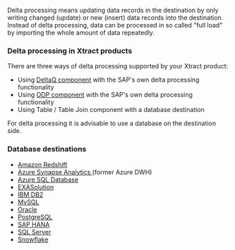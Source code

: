 Delta processing means updating data records in the destination by only writing changed (update) or new (insert) data records into the destination. 
Instead of delta processing, data can be processed in so called "full load" by importing the whole amount of data repeatedly.


### Delta processing in Xtract products

There are three ways of delta processing supported by your Xtract product:
- Using [DeltaQ component](../datasource-deltaq/extraction-define) with the SAP's own delta processing functionality 
- Using [ODP component](../odp/odp-settings#update-mode) with the SAP's own delta processing functionality
- Using Table / Table Join component with a database destination <br>

For delta processing it is advisable to use a database on the destination side.


### Database destinations
- [Amazon Redshift](../xu-destinations/amzon-redshift/merging-data) 
- [Azure Synapse Analytics ](../xu-destinations/azure-dwh/merging-data) (former Azure DWH)
- [Azure SQL Database](../xu-destinations/microsoft-sql-server/merging-data) 
- [EXASolution](../xu-destinations/exasol/merging-data) 
- [IBM DB2](../xu-destinations/ibm-db2/merging-data) 
- [MySQL](../xu-destinations/mysql/merging-data) 
- [Oracle](../xu-destinations/oracle/merging-data) 
- [PostgreSQL](../xu-destinations/postgreSQL/merging-data)
- [SAP HANA](../xu-destinations/sap-hana/merging-data) 
- [SQL Server](../xu-destinations/microsoft-sql-server/merging-data) 
- [Snowflake](../xu-destinations/snowflake/merging-data)


